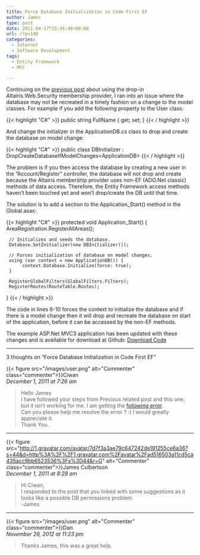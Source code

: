 ```yaml
---
title: Force Database Initialization in Code First EF
author: James
type: post
date: 2011-04-17T15:45:48+00:00
url: /?p=148
categories:
  - Internet
  - Software Development
tags:
  - Entity Framework
  - MVC

---
```

Continuing on the [previous post](/?p=120) about using the drop-in Altairis.Web.Security membership provider, I ran into an issue where the database may not be recreated in a timely fashion on a change to the model classes. For example if you add the following property to the User class:

{{< highlight "C#" >}}
public string FullName { get; set; }
{{< / highlight >}}

And change the initializer in the ApplicationDB.cs class to drop and create the database on model change:

{{< highlight "C#" >}}
public class DBInitializer : DropCreateDatabaseIfModelChanges&lt;ApplicationDB&gt; 
{{< / highlight >}}

The problem is if you then access the database by creating a new user in the “Account/Register” controller, the database will not drop and create because the Altairis membership provider uses non-EF (ADO.Net classic) methods of data access. Therefore, the Entity Framework access methods haven’t been touched yet and won’t drop/create the DB until that time.

The solution is to add a section to the Application_Start() method in the Global.asax:

{{< highlight "C#" >}}
protected void Application_Start() {
     AreaRegistration.RegisterAllAreas();

     // Initializes and seeds the database.
     Database.SetInitializer(new DBInitializer());

     // Forces initialization of database on model changes.
     using (var context = new ApplicationDB()) {
          context.Database.Initialize(force: true);
     }

     RegisterGlobalFilters(GlobalFilters.Filters);
     RegisterRoutes(RouteTable.Routes);
}
{{< / highlight >}}

The code in lines 8-10 forces the context to initialize the database and if there is a model change then it will drop and recreate the database on start of the application, before it can be accessed by the non-EF methods.

The example ASP.Net MVC3 application has been updated with these changes and is available for download at Github: [Download Code][1]

****

3 thoughts on “Force Database Initialization in Code First EF”

{{< figure src="/images/user.png" alt="Commenter" class="commenter">}}Ciwan  
_December 1, 2011 at 7:26 am_

>Hello James  
I have followed your steps from Previous related post and this one, but it isn’t working for me. I am getting the [following error](http://tinyurl.com/cwa34dm).  
Can you please help me resolve the error ? :( I would greatly appreciate it.  
Thank You.

****

{{< figure src="http://1.gravatar.com/avatar/7d7f3a3ae79c647242de191255ce6a36?s=44&d=http%3A%2F%2F1.gravatar.com%2Favatar%2Fad516503a11cd5ca435acc9bb6523536%3Fs%3D44&r=G" alt="Commenter" class="commenter">}}James Culbertson  
_December 1, 2011 at 8:28 am_

>Hi Ciwan,  
I responded to the post that you linked with some suggestions as it looks like a possible DB permissions problem.  
-James

****

{{< figure src="/images/user.png" alt="Commenter" class="commenter">}}Dan  
_November 29, 2012 at 11:23 pm_

>Thanks James, this was a great help.

 [1]: https://github.com/turnkey-commerce/CodeFirstAltairis/
